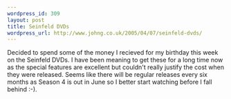 ```yaml
--- 
wordpress_id: 309
layout: post
title: Seinfeld DVDs
wordpress_url: http://www.johng.co.uk/2005/04/07/seinfeld-dvds/
---
```

Decided to spend some of the money I recieved for my birthday this week on the Seinfeld DVDs. I have been meaning to get these for a long time now as the special features are excellent but couldn't really justify the cost when they were released. Seems like there will be regular releases every six months as Season 4 is out in June so I better start watching before I fall behind :-).
